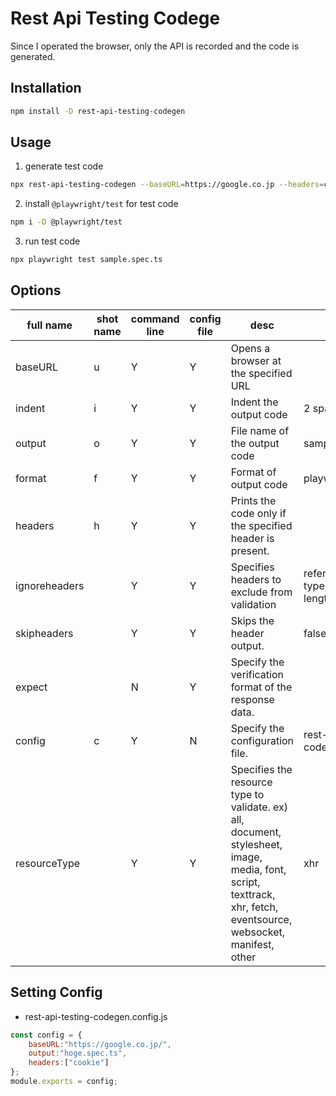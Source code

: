 

# Rest Api Testing Codege

Since I operated the browser, only the API is recorded and the code is generated.

## Installation

```bash
npm install -D rest-api-testing-codegen
```

## Usage

1. generate test code

```bash
npx rest-api-testing-codegen --baseURL=https://google.co.jp --headers=cookie
```

2. install `@playwright/test` for test code

```bash
npm i -D @playwright/test
```

3. run test code

```bash
npx playwright test sample.spec.ts
```

## Options

| full name | shot name | command line | config file | desc | defaults |
| -- | -- | -- | -- | -- | -- |
| baseURL | u | Y | Y | Opens a browser at the specified URL | |
| indent | i | Y | Y | Indent the output code | 2 spaces |
| output | o | Y | Y | File name of the output code | sample.spec.ts |
| format | f | Y | Y | Format of output code | playwright |
| headers | h | Y | Y | Prints the code only if the specified header is present. | |
| ignoreheaders |  | Y | Y | Specifies headers to exclude from validation | referer,content-type,content-length |
| skipheaders |  | Y | Y | Skips the header output. | false |
| expect | | N | Y | Specify the verification format of the response data. | |
| config | c | Y | N | Specify the configuration file. | rest-api-testing-codegen.config.js |
| resourceType |  | Y | Y | Specifies the resource type to validate. ex) all, document, stylesheet, image, media, font, script, texttrack, xhr, fetch, eventsource, websocket, manifest, other | xhr |

## Setting Config

- rest-api-testing-codegen.config.js

```javascript
const config = {
    baseURL:"https://google.co.jp/",
    output:"hoge.spec.ts",
    headers:["cookie"]
};
module.exports = config;
```
